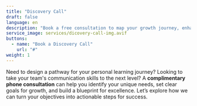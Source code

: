 ```yaml
---
title: "Discovery Call"
draft: false
language: en
description: "Book a free consultation to map your growth journey, enhance team communication, set clear goals, and create a strategy for success with Elevating Voices."
service_image: services/dicovery-call-img.avif
buttons:
  - name: "Book a Discovery Call"
    url: "#"
weight: 1
---
```


Need to design a pathway for your personal learning journey? Looking to take your team's communication skills to the next level? A **complimentary phone consultation** can help you identify your unique needs, set clear goals for growth, and build a blueprint for excellence. Let’s explore how we can turn your objectives into actionable steps for success.
